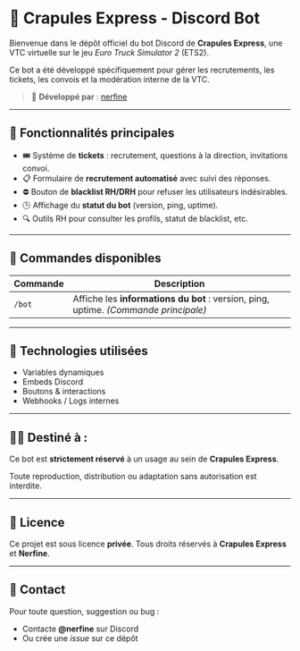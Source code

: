 # 🚚 Crapules Express - Discord Bot

Bienvenue dans le dépôt officiel du bot Discord de **Crapules Express**, une VTC virtuelle sur le jeu *Euro Truck Simulator 2* (ETS2).

Ce bot a été développé spécifiquement pour gérer les recrutements, les tickets, les convois et la modération interne de la VTC.

> 🔧 **Développé par** : [nerfine](https://github.com/nerfine)

---

## 📌 Fonctionnalités principales

- 🎟️ Système de **tickets** : recrutement, questions à la direction, invitations convoi.
- 📋 Formulaire de **recrutement automatisé** avec suivi des réponses.
- ⛔ Bouton de **blacklist RH/DRH** pour refuser les utilisateurs indésirables.
- 🕒 Affichage du **statut du bot** (version, ping, uptime).
- 🔍 Outils RH pour consulter les profils, statut de blacklist, etc.

---

## 💬 Commandes disponibles

| Commande | Description |
|---------|-------------|
| `/bot`  | Affiche les **informations du bot** : version, ping, uptime. *(Commande principale)* |

---

## 🧱 Technologies utilisées

- Variables dynamiques
- Embeds Discord
- Boutons & interactions
- Webhooks / Logs internes

---

## 🧑‍💼 Destiné à :

Ce bot est **strictement réservé** à un usage au sein de **Crapules Express**.

Toute reproduction, distribution ou adaptation sans autorisation est interdite.

---

## 📄 Licence

Ce projet est sous licence **privée**. Tous droits réservés à **Crapules Express** et **Nerfine**.

---

## 🤝 Contact

Pour toute question, suggestion ou bug :
- Contacte **@nerfine** sur Discord
- Ou crée une *issue* sur ce dépôt
